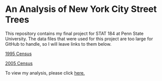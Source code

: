 # An Analysis of New York City Street Trees
This repository contains my final project for STAT 184 at Penn State University.  The data files that were used for this project are too large for GitHub to handle, so I will leave links to them below.


[1995 Census](https://data.cityofnewyork.us/Environment/1995-Street-Tree-Census/kyad-zm4j)


[2005 Census](https://data.cityofnewyork.us/Environment/2005-Street-Tree-Census/29bw-z7pj)


To view my analysis, please click [here.](https://skbradley.github.io/street-trees/streettrees.html)
